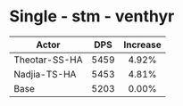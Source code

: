# Single - stm - venthyr
| Actor | DPS | Increase |
|---|:---:|:---:|
|Theotar-SS-HA|5459|4.92%|
|Nadjia-TS-HA|5453|4.81%|
|Base|5203|0.00%|
